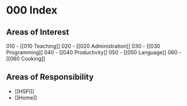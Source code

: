 # 000 Index

## Areas of Interest
010 - [[010 Teaching]]
020 - [[020 Administration]]
030 - [[030 Programming]]
040 - [[040 Productivity]]
050 - [[050 Language]]
060 - [[060 Cooking]]

## Areas of Responsibility
- [[HSFI]]
- [[Home]]
